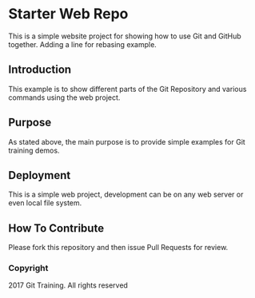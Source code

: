 # Starter Web Repo

This is a simple website project for showing how to use Git and GitHub together. Adding a line for rebasing example.

## Introduction
This example is to show different parts of the Git Repository and various commands using the web project.

## Purpose
As stated above, the main purpose is to provide simple examples for Git training demos.

## Deployment
This is a simple web project, development can be on any web server or even local file system.

## How To Contribute
Please fork this repository and then issue Pull Requests for review.

### Copyright
2017 Git Training. All rights reserved